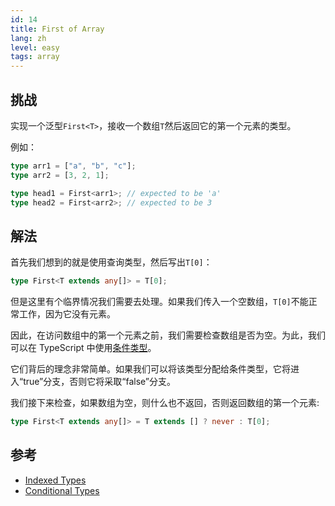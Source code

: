 ```yaml
---
id: 14
title: First of Array
lang: zh
level: easy
tags: array
---
```


## 挑战

实现一个泛型`First<T>`，接收一个数组`T`然后返回它的第一个元素的类型。

例如：

```ts
type arr1 = ["a", "b", "c"];
type arr2 = [3, 2, 1];

type head1 = First<arr1>; // expected to be 'a'
type head2 = First<arr2>; // expected to be 3
```

## 解法

首先我们想到的就是使用查询类型，然后写出`T[0]`：

```ts
type First<T extends any[]> = T[0];
```

但是这里有个临界情况我们需要去处理。如果我们传入一个空数组，`T[0]`不能正常工作，因为它没有元素。

因此，在访问数组中的第一个元素之前，我们需要检查数组是否为空。为此，我们可以在 TypeScript 中使用[条件类型](https://www.typescriptlang.org/docs/handbook/2/conditional-types.html)。

它们背后的理念非常简单。如果我们可以将该类型分配给条件类型，它将进入“true”分支，否则它将采取“false”分支。

我们接下来检查，如果数组为空，则什么也不返回，否则返回数组的第一个元素:

```ts
type First<T extends any[]> = T extends [] ? never : T[0];
```

## 参考

- [Indexed Types](https://www.typescriptlang.org/docs/handbook/2/indexed-access-types.html)
- [Conditional Types](https://www.typescriptlang.org/docs/handbook/2/conditional-types.html)
